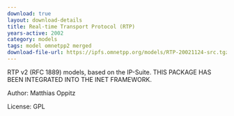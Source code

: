 ```yaml
---
download: true
layout: download-details
title: Real-time Transport Protocol (RTP)
years-active: 2002
category: models
tags: model omnetpp2 merged
download-file-url: https://ipfs.omnetpp.org/models/RTP-20021124-src.tgz
---
```


RTP v2 (RFC 1889) models, based on the IP-Suite. THIS PACKAGE HAS BEEN
INTEGRATED INTO THE INET FRAMEWORK.

Author: Matthias Oppitz

License: GPL
